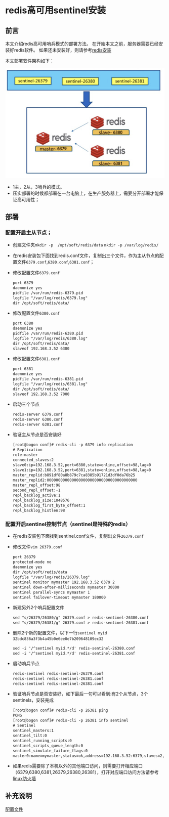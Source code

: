 # redis高可用sentinel安装

## 前言

本文介绍redis高可用哨兵模式的部署方法。 在开始本文之前，服务器需要已经安装好redis软件。 如果还未安装好，则请参考[redis安装](./install.md)


本文部署软件架构如下：

![](./assets/2018-06-17-15-59-59.png)


* 1主，2从，3哨兵的模式。 
* 压实部署的时候都部署在一台电脑上，在生产服务器上，需要分开部署才能保证高可用性；

## 部署

### 配置开启主从节点；

* 创建文件夹``mkdir -p  /opt/soft/redis/data`` ``mkdir -p /var/log/redis/``
* 在redis安装包下面找到redis.conf文件，复制出三个文件，作为主从节点的配置文件``6379.conf``,``6380.conf``,``6381.conf``；

* 修改配置文件``6379.conf``
    ```
    port 6379
    daemonize yes
    pidfile /var/run/redis-6379.pid
    logfile "/var/log/redis/6379.log"
    dir /opt/soft/redis/data/
    ```

* 修改配置文件``6380.conf``
    ```
    port 6380
    daemonize yes
    pidfile /var/run/redis-6380.pid
    logfile "/var/log/redis/6380.log"
    dir /opt/soft/redis/data/
    slaveof 192.168.3.52 6380
    ```

* 修改配置文件``6381.conf``
    ```
    port 6381
    daemonize yes
    pidfile /var/run/redis-6381.pid
    logfile "/var/log/redis/6381.log"
    dir /opt/soft/redis/data/
    slaveof 192.168.3.52 7000
    ```

* 启动三个节点    
    ````
    redis-server 6379.conf
    redis-server 6380.conf
    redis-server 6381.conf
    ````

* 验证主从节点是否安装好   
    ```shell
    [root@bogon conf]# redis-cli -p 6379 info replication
    # Replication
    role:master
    connected_slaves:2
    slave0:ip=192.168.3.52,port=6380,state=online,offset=98,lag=0
    slave1:ip=192.168.3.52,port=6381,state=online,offset=98,lag=0
    master_replid:b891df80a8b879c7ca8385b91721d3df0da76b25
    master_replid2:0000000000000000000000000000000000000000
    master_repl_offset:98
    second_repl_offset:-1
    repl_backlog_active:1
    repl_backlog_size:1048576
    repl_backlog_first_byte_offset:1
    repl_backlog_histlen:98
    ```

### 配置开启sentinel控制节点（sentinel是特殊的redis）

* 在redis安装包下面找到sentinel.conf文件，复制出文件``26379.conf``  
* 修改文件``vim 26379.conf``    
    ```
    port 26379
    protected-mode no
    daemonize yes
    dir /opt/soft/redis/data
    logfile "/var/log/redis/26379.log"
    sentinel monitor mymaster 192.168.3.52 6379 2
    sentinel down-after-milliseconds mymaster 30000
    sentinel parallel-syncs mymaster 1
    sentinel failover-timeout mymaster 180000
    ```

* 新建另外2个哨兵配置文件
    ```
    sed "s/26379/26380/g" 26379.conf > redis-sentinel-26380.conf
    sed "s/26379/26381/g" 26379.conf > redis-sentinel-26381.conf
    ```

* 删除2个新的配置文件，以下一行``sentinel myid 32bdc836a3f3b4a45b0e6ee0e7b209648109ec32``
    ```
    sed -i '/^sentinel myid.*/d' redis-sentinel-26380.conf
    sed -i '/^sentinel myid.*/d' redis-sentinel-26381.conf
    ```

* 启动哨兵节点
    ```
    redis-sentinel redis-sentinel-26379.conf
    redis-sentinel redis-sentinel-26381.conf 
    redis-sentinel redis-sentinel-26381.conf 
    ```

* 验证哨兵节点是否安装好，如下最后一句可以看到:有2个从节点，3个sentinels，安装完成
    ```
    [root@bogon conf]# redis-cli -p 26381 ping
    PONG
    [root@bogon conf]# redis-cli -p 26381 info sentinel
    # Sentinel
    sentinel_masters:1
    sentinel_tilt:0
    sentinel_running_scripts:0
    sentinel_scripts_queue_length:0
    sentinel_simulate_failure_flags:0
    master0:name=mymaster,status=ok,address=192.168.3.52:6379,slaves=2,sentinels=3
    ```

* 如果redis需要除了本机以外的其他端口访问，则需要打开相应端口（6379,6380,6381,26379,26380,26381），打开对应端口访问方法请参考[linux防火墙](/Linux/content/iptables.md)

## 补充说明

[配置文件](../redis)